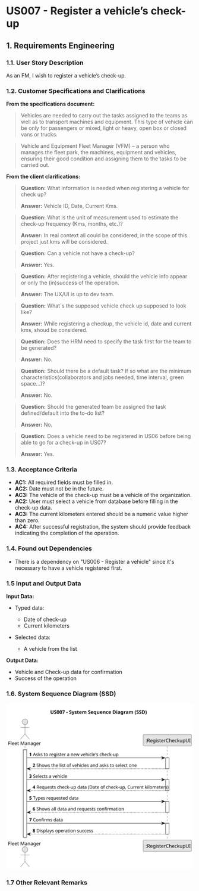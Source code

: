 # US007 - Register a vehicle’s check-up

## 1. Requirements Engineering

### 1.1. User Story Description

As an FM, I wish to register a vehicle’s check-up.

### 1.2. Customer Specifications and Clarifications

**From the specifications document:**

>Vehicles are needed to carry out the tasks assigned to the teams as well as to transport
machines and equipment. This type of vehicle can be only for passengers or mixed,
light or heavy, open box or closed vans or trucks.

> Vehicle and Equipment Fleet Manager (VFM) – a person who manages the fleet park, the machines, equipment and vehicles, ensuring their good condition and assigning them to the tasks to be carried out.


**From the client clarifications:**

> **Question:** What information is needed when registering a vehicle for check up?
>
> **Answer:** Vehicle ID, Date, Current Kms.

> **Question:** What is the unit of measurement used to estimate the check-up frequency (Kms, months, etc.)?
>
> **Answer:** In real context all could be considered, in the scope of this project just kms will be considered.

> **Question:** Can a vehicle not have a check-up?
> 
> **Answer:** Yes.

> **Question:** After registering a vehicle, should the vehicle info appear or only the (in)success of the operation.
> 
> **Answer:** The UX/UI is up to dev team.

> **Question:** What´s the supposed vehicle check up supposed to look like?
> 
> **Answer:** While registering a checkup, the vehicle id, date and current kms, shoud be considered.

> **Question:** Does the HRM need to specify the task first for the team to be generated?
> 
> **Answer:** No.

> **Question:** Should there be a default task? If so what are the minimum characteristics(collaborators and jobs needed, time interval, green space...)?
>
> **Answer:** No.

> **Question:** Should the generated team be assigned the task defined/default into the to-do list?
>
> **Answer:** No.

> **Question:** Does a vehicle need to be registered in US06 before being able to go for a check-up in US07?
> 
> **Answer:** Yes.

### 1.3. Acceptance Criteria

* **AC1:** All required fields must be filled in.
* **AC2:** Date must not be in the future. 
* **AC3:** The vehicle of the check-up must be a vehicle of the organization.
* **AC2:** User must select a vehicle from database before filling in the check-up data.
* **AC3:** The current kilometers entered should be a numeric value higher than zero.
* **AC4:** After successful registration, the system should provide feedback indicating the completion of the operation.

### 1.4. Found out Dependencies

* There is a dependency on "US006 - Register a vehicle" since it's necessary to have a vehicle registered first.

### 1.5 Input and Output Data

**Input Data:**

* Typed data:
    * Date of check-up
    * Current kilometers

* Selected data:
    * A vehicle from the list

**Output Data:**

* Vehicle and Check-up data for confirmation
* Success of the operation

### 1.6. System Sequence Diagram (SSD)

![System Sequence Diagram](svg/us007-system-sequence-diagram.svg)

### 1.7 Other Relevant Remarks